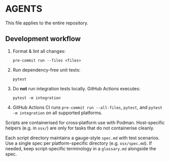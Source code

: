 # AGENTS

This file applies to the entire repository.

## Development workflow
1. Format & lint all changes:
   ```
   pre-commit run --files <files>
   ```
2. Run dependency-free unit tests:
   ```
   pytest
   ```
3. Do **not** run integration tests locally. GitHub Actions executes:
   ```
   pytest -m integration
   ```
4. GitHub Actions CI runs `pre-commit run --all-files`, `pytest`, and `pytest -m integration` on all supported platforms.

Scripts are containerised for cross‑platform use with Podman. Host-specific helpers (e.g. in `osx/`) are only for tasks that do not containerise cleanly.

Each script directory maintains a gauge-style `spec.md` with test scenarios. Use a single spec per platform-specific directory (e.g. `osx/spec.md`). If needed, keep script-specific terminology in a `glossary.md` alongside the spec.

